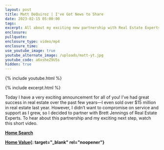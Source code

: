 ```yaml
---
layout: post
title: Matt DeQuiroz | I've Got News to Share
date: 2023-02-15 05:00:00
tags:
excerpt: All about my exciting new partnership with Real Estate Experts.
enclosure:
pullquote:
enclosure_type: video/mp4
enclosure_time:
use_youtube_image: true
youtube_alternate_image: /uploads/matt-yt.jpg
youtube_code: a6xsheZ9U5s
hidden: true
---
```

{% include youtube.html %}

{% include excerpt.html %}

Today I have a very exciting announcement for all of you! I’ve had great success in real estate over the past few years—I even sold over $15 million in real estate last year. However, I didn’t want to compromise on service and support as I grew, so I decided to partner with Brett Jennings of Real Estate Experts. To hear about this partnership and my exciting next step, watch this short video.

[**Home Search**](https://bayareahomesearch.com/)

**[Home Value](https://bayareahomesearch.com/home-valuation/){: target="_blank" rel="noopener"}**<br>​​